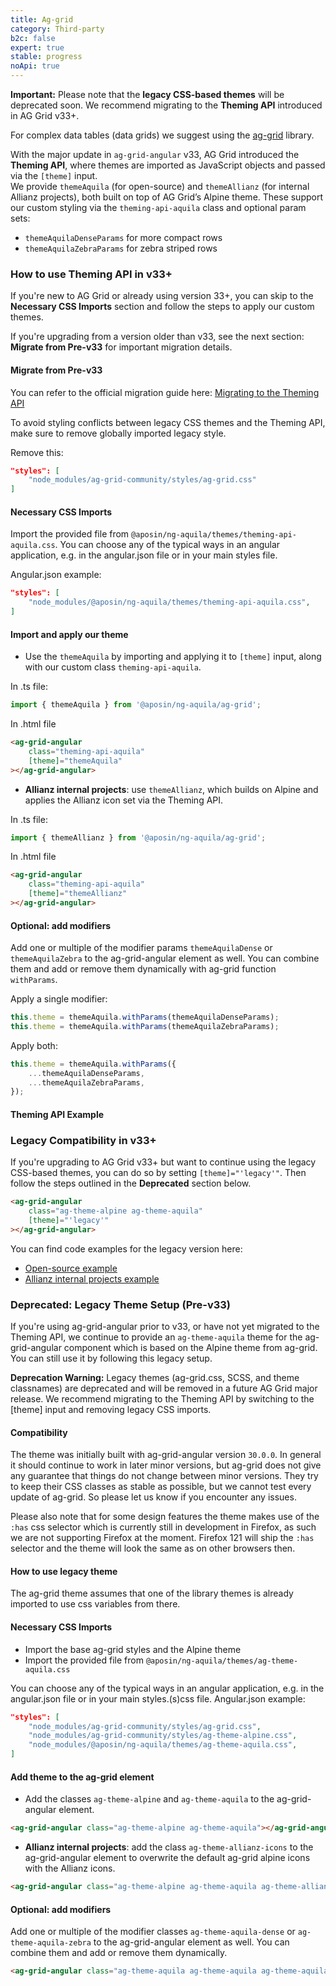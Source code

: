 ```yaml
---
title: Ag-grid
category: Third-party
b2c: false
expert: true
stable: progress
noApi: true
---
```


<div class="docs-deprecation-warning">
  <strong>Important:</strong>
  Please note that the <strong>legacy CSS-based themes</strong> will be deprecated soon.
  We recommend migrating to the <strong>Theming API</strong> introduced in AG Grid v33+.
</div>

For complex data tables (data grids) we suggest using the [ag-grid](https://www.ag-grid.com/) library. 

With the major update in `ag-grid-angular` v33, AG Grid introduced the **Theming API**, where themes are imported as JavaScript objects and passed via the `[theme]` input.  
We provide `themeAquila` (for open-source) and `themeAllianz` (for internal Allianz projects), both built on top of AG Grid’s Alpine theme. These support our custom styling via the `theming-api-aquila` class and optional param sets:
- `themeAquilaDenseParams` for more compact rows
- `themeAquilaZebraParams` for zebra striped rows

### How to use Theming API in v33+

If you're new to AG Grid or already using version 33+, you can skip to the **Necessary CSS Imports** section and follow the steps to apply our custom themes.

If you're upgrading from a version older than v33, see the next section: **Migrate from Pre-v33** for important migration details.


#### Migrate from Pre-v33
You can refer to the official migration guide here: [Migrating to the Theming API](https://www.ag-grid.com/archive/33.1.1/angular-data-grid/theming-migration/) 

To avoid styling conflicts between legacy CSS themes and the Theming API, make sure to remove globally imported legacy style.

Remove this:
```json
"styles": [
    "node_modules/ag-grid-community/styles/ag-grid.css"
]
```

#### Necessary CSS Imports
Import the provided file from `@aposin/ng-aquila/themes/theming-api-aquila.css`.
You can choose any of the typical ways in an angular application, e.g. in the angular.json file or in your main styles file.

Angular.json example:
```json
"styles": [
    "node_modules/@aposin/ng-aquila/themes/theming-api-aquila.css",
]
```

#### Import and apply our theme
- Use the `themeAquila` by importing and applying it to `[theme]` input, along with our custom class `theming-api-aquila`. 

In .ts file:
```ts 
import { themeAquila } from '@aposin/ng-aquila/ag-grid';
```
In .html file
```html
<ag-grid-angular
    class="theming-api-aquila"
    [theme]="themeAquila"
></ag-grid-angular>
```

- **Allianz internal projects**: use `themeAllianz`, which builds on Alpine and applies the Allianz icon set via the Theming API.

In .ts file:
```ts
import { themeAllianz } from '@aposin/ng-aquila/ag-grid';
```
In .html file
```html
<ag-grid-angular
    class="theming-api-aquila"
    [theme]="themeAllianz"
></ag-grid-angular>
```

#### Optional: add modifiers
Add one or multiple of the modifier params `themeAquilaDense` or `themeAquilaZebra` to the ag-grid-angular element as well. You can combine them and add or remove them dynamically with ag-grid function `withParams`.

Apply a single modifier:
```ts
this.theme = themeAquila.withParams(themeAquilaDenseParams);
this.theme = themeAquila.withParams(themeAquilaZebraParams);
```
Apply both:
```ts
this.theme = themeAquila.withParams({
    ...themeAquilaDenseParams,
    ...themeAquilaZebraParams,
});
```


#### Theming API Example

<div class="docs-public">
<!-- example(ag-grid-opensource-theming-api) -->
</div>

<div class="docs-private">
<!-- example(ag-grid-theming-api) -->
</div>

### Legacy Compatibility in v33+
If you're upgrading to AG Grid v33+ but want to continue using the legacy CSS-based themes, you can do so by setting `[theme]="'legacy'"`. Then follow the steps outlined in the **Deprecated** section below.
```html
<ag-grid-angular
    class="ag-theme-alpine ag-theme-aquila"
    [theme]="'legacy'"
></ag-grid-angular>
```
You can find code examples for the legacy version here:
- [Open-source example](https://github.com/allianz/ng-aquila/tree/main/projects/ng-aquila/documentation/examples/ag-grid/ag-grid-opensource) 
- [Allianz internal projects example](https://github.com/allianz/ng-aquila/tree/main/projects/ng-aquila/documentation/examples/ag-grid/ag-grid) 


### Deprecated: Legacy Theme Setup (Pre-v33)

If you're using ag-grid-angular prior to v33, or have not yet migrated to the Theming API, we continue to provide an `ag-theme-aquila` theme for the ag-grid-angular component which is based on the Alpine theme from ag-grid. You can still use it by following this legacy setup.

<div class="docs-deprecation-warning">
  <strong>Deprecation Warning:</strong>
  Legacy themes (ag-grid.css, SCSS, and theme classnames) are deprecated and will be removed in a future AG Grid major release. We recommend migrating to the Theming API by switching to the [theme] input and removing legacy CSS imports.
</div>

#### Compatibility
The theme was initially built with ag-grid-angular version `30.0.0`. In general it should continue to work in later minor versions, but ag-grid does not give any guarantee that things do not change between minor versions. They try to keep their CSS classes as stable as possible, but we cannot test every update of ag-grid. So please let us know if you encounter any issues.

Please also note that for some design features the theme makes use of the `:has` css selector which is currently still in development in Firefox, as such we are not supporting Firefox at the moment. Firefox 121 will ship the `:has` selector and the theme will look the same as on other browsers then.

#### How to use legacy theme
The ag-grid theme assumes that one of the library themes is already imported to use css variables from there.

#### Necessary CSS Imports
- Import the base ag-grid styles and the Alpine theme
- Import the provided file from `@aposin/ng-aquila/themes/ag-theme-aquila.css`

You can choose any of the typical ways in an angular application, e.g. in the angular.json file or in your main styles.(s)css file.
Angular.json example:
```json
"styles": [
    "node_modules/ag-grid-community/styles/ag-grid.css",
    "node_modules/ag-grid-community/styles/ag-theme-alpine.css",
    "node_modules/@aposin/ng-aquila/themes/ag-theme-aquila.css",
]
```

#### Add theme to the ag-grid element
- Add the classes `ag-theme-alpine` and `ag-theme-aquila` to the ag-grid-angular element.
```html
<ag-grid-angular class="ag-theme-alpine ag-theme-aquila"></ag-grid-angular>
```

- **Allianz internal projects**: add the class `ag-theme-allianz-icons` to the ag-grid-angular element to overwrite the default ag-grid alpine icons with the Allianz icons.
```html
<ag-grid-angular class="ag-theme-alpine ag-theme-aquila ag-theme-allianz-icons"></ag-grid-angular>
```

#### Optional: add modifiers
Add one or multiple of the modifier classes `ag-theme-aquila-dense` or `ag-theme-aquila-zebra` to the ag-grid-angular element as well. You can combine them and add or remove them dynamically.
```html
<ag-grid-angular class="ag-theme-aquila ag-theme-aquila ag-theme-aquila-dense"></ag-grid-angular>
```